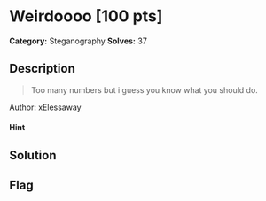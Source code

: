 # Weirdoooo [100 pts]

**Category:** Steganography
**Solves:** 37

## Description
>Too many numbers but i guess you know what you should do.



Author: xElessaway

#### Hint 

## Solution

## Flag

